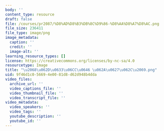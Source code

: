 ```yaml
---
body: ''
content_type: resource
draft: false
file: /courses/pr2087/%D8%AD%D8%B3%DB%8C%D9%86-%D8%AA%D8%A7%D8%AC.png
file_size: 236411
file_type: image/png
image_metadata:
  caption: ''
  credit: ''
  image-alt: ''
learning_resource_types: []
license: https://creativecommons.org/licenses/by-nc-sa/4.0
resourcetype: Image
title: "\u2068\u062D\u0633\u06CC\u0646 \u062A\u0627\u062C\u2069.png"
uid: 9f46d1c0-5669-4e00-81d8-d62d948b4dda
video_files:
  archive_url: ''
  video_captions_file: ''
  video_thumbnail_file: ''
  video_transcript_file: ''
video_metadata:
  video_speakers: ''
  video_tags: ''
  youtube_description: ''
  youtube_id: ''
---
```

